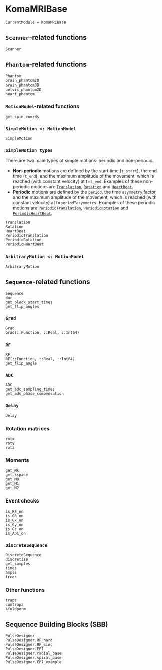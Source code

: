 # KomaMRIBase

```@meta
CurrentModule = KomaMRIBase
```

## `Scanner`-related functions

```@docs
Scanner
```

## `Phantom`-related functions 

```@docs
Phantom
brain_phantom2D
brain_phantom3D
pelvis_phantom2D
heart_phantom
```

### `MotionModel`-related functions

```@docs
get_spin_coords
```

### `SimpleMotion <: MotionModel`
```@docs
SimpleMotion
```

### `SimpleMotion types`
<!-- This should be eventually located at Explanation section -->
There are two main types of simple motions: periodic and non-periodic.
- **Non-periodic** motions are defined by the start time (`t_start`), the end time (`t_end`),
and the maximum amplitude of the movement, which is reached (with constant velocity) at t=`t_end`. 
Examples of these non-periodic motions are [`Translation`](@ref), [`Rotation`](@ref) and [`HeartBeat`](@ref).
- **Periodic** motions are defined by the `period`, the time `asymmetry` factor,
and the maximum amplitude of the movement, which is reached (with constant velocity) at t=`period`*`asymmetry`. 
Examples of these periodic motions are [`PeriodicTranslation`](@ref), [`PeriodicRotation`](@ref) and [`PeriodicHeartBeat`](@ref).

```@docs
Translation
Rotation
HeartBeat
PeriodicTranslation
PeriodicRotation
PeriodicHeartBeat
```

### `ArbitraryMotion <: MotionModel`

```@docs
ArbitraryMotion
```

## `Sequence`-related functions

```@docs
Sequence
dur
get_block_start_times
get_flip_angles
```

### `Grad`

```@docs
Grad
Grad(::Function, ::Real, ::Int64)
```
### `RF`

```@docs
RF
RF(::Function, ::Real, ::Int64)
get_flip_angle
```

### `ADC`

```@docs
ADC
get_adc_sampling_times
get_adc_phase_compensation
```

### `Delay`
    
```@docs
Delay
```

### Rotation matrices

```@docs
rotx
roty
rotz
```

### Moments

```@docs
get_Mk
get_kspace
get_M0
get_M1
get_M2
```

### Event checks

```@docs
is_RF_on
is_GR_on
is_Gx_on
is_Gy_on
is_Gz_on
is_ADC_on
```

### `DiscreteSequence`

```@docs
DiscreteSequence
discretize
get_samples
times
ampls
freqs
```

### Other functions

```@docs
trapz
cumtrapz
kfoldperm
```

## Sequence Building Blocks (SBB)

```@docs
PulseDesigner
PulseDesigner.RF_hard
PulseDesigner.RF_sinc
PulseDesigner.EPI
PulseDesigner.radial_base
PulseDesigner.spiral_base
PulseDesigner.EPI_example
```
